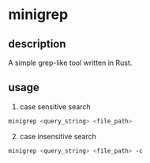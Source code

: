# minigrep

## description

A simple grep-like tool written in Rust.

## usage

1. case sensitive search

```bash
minigrep <query_string> <file_path>
```

2. case insensitive search

```bash
minigrep <query_string> <file_path> -c
```
